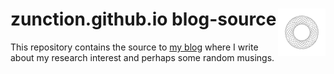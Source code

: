 # zunction.github.io blog-source <img align="right" width=76 src="content/images/icons/avatar.png?raw=true"/>

This repository contains the source to [my blog](https://zunction.github.io) where I write about my research interest and perhaps some random musings.
